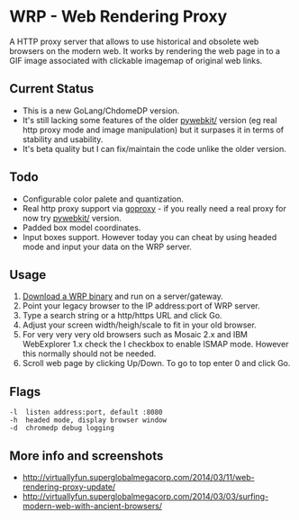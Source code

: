 # WRP - Web Rendering Proxy

A HTTP proxy server that allows to use historical and obsolete web browsers on the modern web. It works by rendering the web page in to a GIF image associated with clickable imagemap of original web links.

## Current Status

* This is a new GoLang/ChdomeDP version.
* It's still lacking some features of the older [pywebkit/](/pywebkit) version (eg real http proxy mode and image manipulation) but it surpases it in terms of stability and usability. 
* It's beta quality but I can fix/maintain the code unlike the older version.

## Todo

* Configurable color palete and quantization.
* Real http proxy support via [goproxy](https://github.com/elazarl/goproxy) - if you really need a real proxy for now try [pywebkit/](/pywebkit) version.
* Padded box model coordinates.
* Input boxes support. However today you can cheat by using headed mode and input your data on the WRP server.

## Usage

1. [Download a WRP binary](https://github.com/tenox7/wrp/releases) and run on a  server/gateway. 
2. Point your legacy browser to the IP address:port of WRP server.
3. Type a search string or a http/https URL and click Go.
4. Adjust your screen width/heigh/scale to fit in your old browser.
5. For very very very old browsers such as Mosaic 2.x and IBM WebExplorer 1.x check the I checkbox to enable ISMAP mode. However this normally should not be needed.
6. Scroll web page by clicking Up/Down. To go to top enter 0 and click Go.

## Flags
```
-l  listen address:port, default :8080
-h  headed mode, display browser window
-d  chromedp debug logging
```

## More info and screenshots
* http://virtuallyfun.superglobalmegacorp.com/2014/03/11/web-rendering-proxy-update/
* http://virtuallyfun.superglobalmegacorp.com/2014/03/03/surfing-modern-web-with-ancient-browsers/

